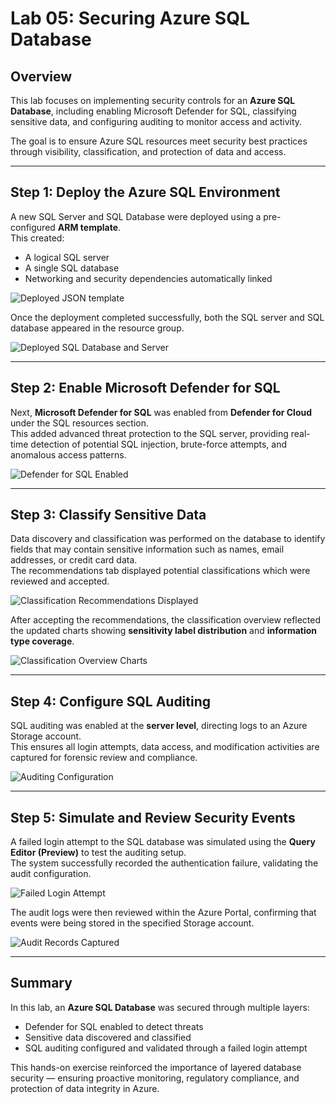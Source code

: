 # Lab 05: Securing Azure SQL Database

## Overview
This lab focuses on implementing security controls for an **Azure SQL Database**, including enabling Microsoft Defender for SQL, classifying sensitive data, and configuring auditing to monitor access and activity.

The goal is to ensure Azure SQL resources meet security best practices through visibility, classification, and protection of data and access.

---

## Step 1: Deploy the Azure SQL Environment
A new SQL Server and SQL Database were deployed using a pre-configured **ARM template**.  
This created:
- A logical SQL server  
- A single SQL database  
- Networking and security dependencies automatically linked  

![Deployed JSON template](../IMG_2175.png)

Once the deployment completed successfully, both the SQL server and SQL database appeared in the resource group.

![Deployed SQL Database and Server](../IMG_2176.png)

---

## Step 2: Enable Microsoft Defender for SQL
Next, **Microsoft Defender for SQL** was enabled from **Defender for Cloud** under the SQL resources section.  
This added advanced threat protection to the SQL server, providing real-time detection of potential SQL injection, brute-force attempts, and anomalous access patterns.

![Defender for SQL Enabled](../IMG_2177.png)

---

## Step 3: Classify Sensitive Data
Data discovery and classification was performed on the database to identify fields that may contain sensitive information such as names, email addresses, or credit card data.  
The recommendations tab displayed potential classifications which were reviewed and accepted.

![Classification Recommendations Displayed](../IMG_2178.png)

After accepting the recommendations, the classification overview reflected the updated charts showing **sensitivity label distribution** and **information type coverage**.

![Classification Overview Charts](../IMG_2180.png)

---

## Step 4: Configure SQL Auditing
SQL auditing was enabled at the **server level**, directing logs to an Azure Storage account.  
This ensures all login attempts, data access, and modification activities are captured for forensic review and compliance.

![Auditing Configuration](../IMG_2181.png)

---

## Step 5: Simulate and Review Security Events
A failed login attempt to the SQL database was simulated using the **Query Editor (Preview)** to test the auditing setup.  
The system successfully recorded the authentication failure, validating the audit configuration.

![Failed Login Attempt](../IMG_2185.png)

The audit logs were then reviewed within the Azure Portal, confirming that events were being stored in the specified Storage account.

![Audit Records Captured](../IMG_2187.png)

---

## Summary
In this lab, an **Azure SQL Database** was secured through multiple layers:
- Defender for SQL enabled to detect threats  
- Sensitive data discovered and classified  
- SQL auditing configured and validated through a failed login attempt  

This hands-on exercise reinforced the importance of layered database security — ensuring proactive monitoring, regulatory compliance, and protection of data integrity in Azure.
